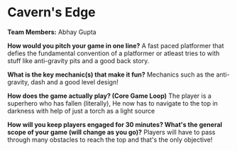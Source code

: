 # Cavern's Edge

**Team Members:** Abhay Gupta

**How would you pitch your game in one line?**
A fast paced platformer that defies the fundamental convention of a platformer or atleast tries to with stuff like anti-gravity pits and a good back story.

**What is the key mechanic(s) that make it fun?**
Mechanics such as the anti-gravity, dash and a good level design!

**How does the game actually play? (Core Game Loop)**
The player is a superhero who has fallen (literally), He now has to navigate to the top in darkness with help of just a torch as a light source

**How will you keep players engaged for 30 minutes? What's the general scope of your game (will change as you go)?**
Players will have to pass through many obstacles to reach the top and that's the only objective!
